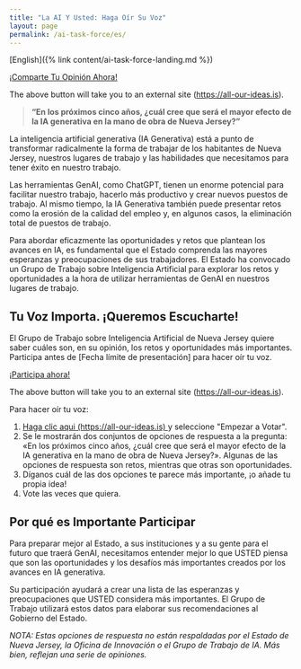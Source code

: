 ```yaml
---
title: "La AI Y Usted: Haga Oír Su Voz"
layout: page
permalink: /ai-task-force/es/
---
```


[English]({% link content/ai-task-force-landing.md %})

<a 
  href="https://all-our-ideas.citizens.is/group/288" 
  class="usa-button" 
  rel="noreferrer"  
  target="\_blank">
¡Comparte Tu Opinión Ahora!
</a>

The above button will take you to an external site (https://all-our-ideas.is).

> **“En los próximos cinco años, ¿cuál cree que será el mayor efecto de la IA generativa en la mano de obra de Nueva Jersey?”**

La inteligencia artificial generativa (IA Generativa) está a punto de transformar radicalmente la forma de trabajar de los habitantes de Nueva Jersey, nuestros lugares de trabajo y las habilidades que necesitamos para tener éxito en nuestro trabajo.

Las herramientas GenAI, como ChatGPT, tienen un enorme potencial para facilitar nuestro trabajo, hacerlo más productivo y crear nuevos puestos de trabajo. Al mismo tiempo, la IA Generativa también puede presentar retos como la erosión de la calidad del empleo y, en algunos casos, la eliminación total de puestos de trabajo.

Para abordar eficazmente las oportunidades y retos que plantean los avances en IA, es fundamental que el Estado comprenda las mayores esperanzas y preocupaciones de sus trabajadores. El Estado ha convocado un Grupo de Trabajo sobre Inteligencia Artificial para explorar los retos y oportunidades a la hora de utilizar herramientas de GenAI en nuestros lugares de trabajo.

## Tu Voz Importa. ¡Queremos Escucharte!

El Grupo de Trabajo sobre Inteligencia Artificial de Nueva Jersey quiere saber cuáles son, en su opinión, los retos y oportunidades más importantes. Participa antes de [Fecha límite de presentación] para hacer oír tu voz.

<a 
  href="https://all-our-ideas.citizens.is/group/288" 
  class="usa-button" 
  rel="noreferrer"  
  target="\_blank">
¡Participa ahora!
</a>

The above button will take you to an external site (https://all-our-ideas.is).

Para hacer oír tu voz:

<ol>
    <li>
        <a 
          class="usa-link usa-link--external" 
          rel="noreferrer" 
          target="\_blank" 
          href="https://all-our-ideas.citizens.is/group/288"
        > 
          Haga clic aqui (https://all-our-ideas.is)
        </a> 
         y seleccione "Empezar a Votar".
    </li>
    <li>Se le mostrarán dos conjuntos de opciones de respuesta a la pregunta: «En los próximos cinco años, ¿cuál cree que será el mayor efecto de la IA generativa en la mano de obra de Nueva Jersey?». Algunas de las opciones de respuesta son retos, mientras que otras son oportunidades.</li>
    <li> Díganos cuál de las dos opciones te parece más importante, ¡o añade tu propia idea!</li>
    <li> Vote las veces que quiera. </li>
</ol>

## Por qué es Importante Participar

Para preparar mejor al Estado, a sus instituciones y a su gente para el futuro que traerá GenAI, necesitamos entender mejor lo que USTED piensa que son las oportunidades y los desafíos más importantes creados por los avances en IA generativa.

Su participación ayudará a crear una lista de las esperanzas y preocupaciones que USTED considera más importantes. El Grupo de Trabajo utilizará estos datos para elaborar sus recomendaciones al Gobierno del Estado.

_NOTA: Estas opciones de respuesta no están respaldadas por el Estado de Nueva Jersey, la Oficina de Innovación o el Grupo de Trabajo de IA. Más bien, reflejan una serie de opiniones._

